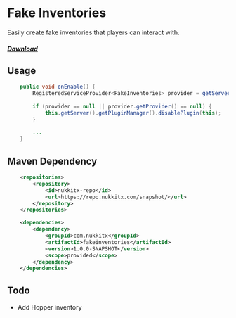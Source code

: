 # Fake Inventories

Easily create fake inventories that players can interact with.

##### [Download](https://ci.nukkitx.com/job/NukkitX/job/FakeInventories/job/master/)

## Usage

```java
    public void onEnable() {
        RegisteredServiceProvider<FakeInventories> provider = getServer().getServiceManager().getProvider(FakeInventories.class);
        
        if (provider == null || provider.getProvider() == null) {
            this.getServer().getPluginManager().disablePlugin(this);
        }
        
        ...
    }
``` 

## Maven Dependency

```xml
    <repositories>
        <repository>
            <id>nukkitx-repo</id>
            <url>https://repo.nukkitx.com/snapshot/</url>
        </repository>
    </repositories>

    <dependencies>
        <dependency>
            <groupId>com.nukkitx</groupId>
            <artifactId>fakeinventories</artifactId>
            <version>1.0.0-SNAPSHOT</version>
            <scope>provided</scope>
        </dependency>
    </dependencies>
```

## Todo

- Add Hopper inventory